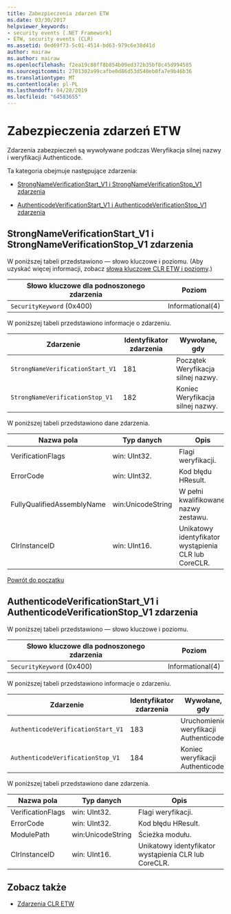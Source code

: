 ```yaml
---
title: Zabezpieczenia zdarzeń ETW
ms.date: 03/30/2017
helpviewer_keywords:
- security events [.NET Framework]
- ETW, security events (CLR)
ms.assetid: 0ed69f73-5c01-4514-bd63-979c6e38d41d
author: mairaw
ms.author: mairaw
ms.openlocfilehash: f2ea19c88ff8b854b09ed372b35bf8c45d994585
ms.sourcegitcommit: 2701302a99cafbe0d86d53d540eb0fa7e9b46b36
ms.translationtype: MT
ms.contentlocale: pl-PL
ms.lasthandoff: 04/28/2019
ms.locfileid: "64583655"
---
```

# <a name="security-etw-events"></a>Zabezpieczenia zdarzeń ETW
<a name="top"></a> Zdarzenia zabezpieczeń są wywoływane podczas Weryfikacja silnej nazwy i weryfikacji Authenticode.  
  
 Ta kategoria obejmuje następujące zdarzenia:  
  
- [StrongNameVerificationStart_V1 i StrongNameVerificationStop_V1 zdarzenia](#strongnameverificationstart_v1_and_strongnameverificationstop_v1_events)  
  
- [AuthenticodeVerificationStart_V1 i AuthenticodeVerificationStop_V1 zdarzenia](#authenticodeverificationstart_v1_and_authenticodeverificationstop_v1_events)  
  
<a name="strongnameverificationstart_v1_and_strongnameverificationstop_v1_events"></a>   
## <a name="strongnameverificationstartv1-and-strongnameverificationstopv1-events"></a>StrongNameVerificationStart_V1 i StrongNameVerificationStop_V1 zdarzenia  
 W poniższej tabeli przedstawiono — słowo kluczowe i poziomu. (Aby uzyskać więcej informacji, zobacz [słowa kluczowe CLR ETW i poziomy](../../../docs/framework/performance/clr-etw-keywords-and-levels.md).)  
  
|Słowo kluczowe dla podnoszonego zdarzenia|Poziom|  
|-----------------------------------|-----------|  
|`SecurityKeyword` (0x400)|Informational(4)|  
  
 W poniższej tabeli przedstawiono informacje o zdarzeniu.  
  
|Zdarzenie|Identyfikator zdarzenia|Wywołane, gdy|  
|-----------|--------------|-----------------|  
|`StrongNameVerificationStart_V1`|181|Początek Weryfikacja silnej nazwy.|  
|`StrongNameVerificationStop_V1`|182|Koniec Weryfikacja silnej nazwy.|  
  
 W poniższej tabeli przedstawiono dane zdarzenia.  
  
|Nazwa pola|Typ danych|Opis|  
|----------------|---------------|-----------------|  
|VerificationFlags|win: UInt32.|Flagi weryfikacji.|  
|ErrorCode|win: UInt32.|Kod błędu HResult.|  
|FullyQualifiedAssemblyName|win:UnicodeString|W pełni kwalifikowanej nazwy zestawu.|  
|ClrInstanceID|win: UInt16.|Unikatowy identyfikator wystąpienia CLR lub CoreCLR.|  
  
 [Powrót do początku](#top)  
  
<a name="authenticodeverificationstart_v1_and_authenticodeverificationstop_v1_events"></a>   
## <a name="authenticodeverificationstartv1-and-authenticodeverificationstopv1-events"></a>AuthenticodeVerificationStart_V1 i AuthenticodeVerificationStop_V1 zdarzenia  
 W poniższej tabeli przedstawiono — słowo kluczowe i poziomu.  
  
|Słowo kluczowe dla podnoszonego zdarzenia|Poziom|  
|-----------------------------------|-----------|  
|`SecurityKeyword` (0x400)|Informational(4)|  
  
 W poniższej tabeli przedstawiono informacje o zdarzeniu.  
  
|Zdarzenie|Identyfikator zdarzenia|Wywołane, gdy|  
|-----------|--------------|-----------------|  
|`AuthenticodeVerificationStart_V1`|183|Uruchomienie weryfikacji Authenticode.|  
|`AuthenticodeVerificationStop_V1`|184|Koniec weryfikacji Authenticode.|  
  
 W poniższej tabeli przedstawiono dane zdarzenia.  
  
|Nazwa pola|Typ danych|Opis|  
|----------------|---------------|-----------------|  
|VerificationFlags|win: UInt32.|Flagi weryfikacji.|  
|ErrorCode|win: UInt32.|Kod błędu HResult.|  
|ModulePath|win:UnicodeString|Ścieżka modułu.|  
|ClrInstanceID|win: UInt16.|Unikatowy identyfikator wystąpienia CLR lub CoreCLR.|  
  
## <a name="see-also"></a>Zobacz także

- [Zdarzenia CLR ETW](../../../docs/framework/performance/clr-etw-events.md)
